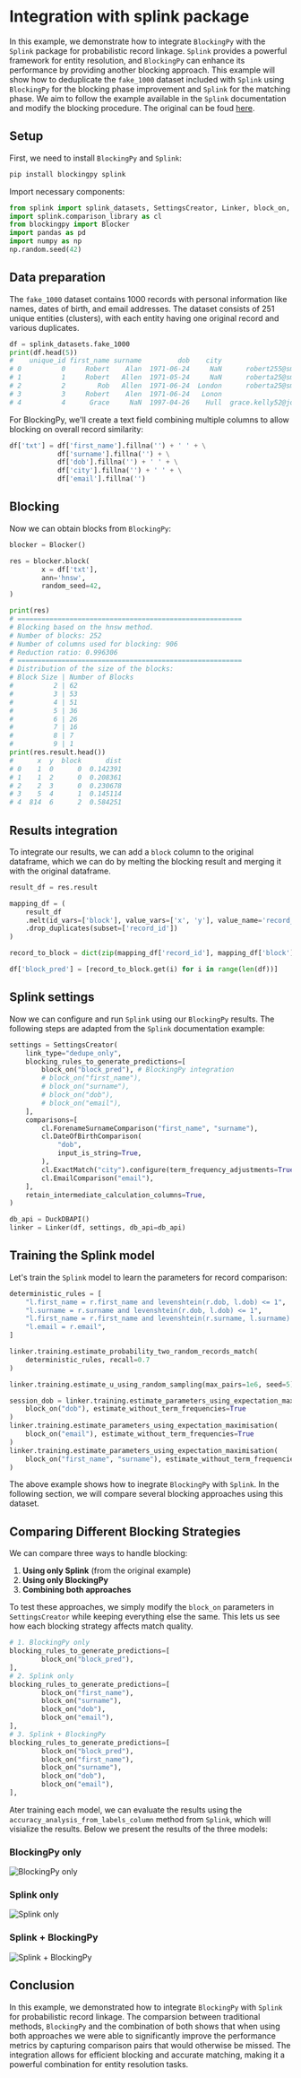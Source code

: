 # Integration with splink package

In this example, we demonstrate how to integrate `BlockingPy` with the `Splink` package for probabilistic record linkage. `Splink` provides a powerful framework for entity resolution, and `BlockingPy` can enhance its performance by providing another blocking approach.
This example will show how to deduplicate the `fake_1000` dataset included with `Splink` using `BlockingPy` for the blocking phase improvement and `Splink` for the matching phase. We aim to follow the example available in the `Splink` documentation and modify the blocking procedure. The original can be foud [here](https://moj-analytical-services.github.io/splink/demos/examples/duckdb/accuracy_analysis_from_labels_column.html).

## Setup
First, we need to install `BlockingPy` and `Splink`:

```bash
pip install blockingpy splink
```

Import necessary components:

```python
from splink import splink_datasets, SettingsCreator, Linker, block_on, DuckDBAPI
import splink.comparison_library as cl
from blockingpy import Blocker
import pandas as pd
import numpy as np
np.random.seed(42)
```

## Data preparation
The `fake_1000` dataset contains 1000 records with personal information like names, dates of birth, and email addresses. The dataset consists of 251 unique entities (clusters), with each entity having one original record and various duplicates.

```python
df = splink_datasets.fake_1000
print(df.head(5))
#    unique_id first_name surname         dob    city                    email    cluster  
# 0          0     Robert    Alan  1971-06-24     NaN      robert255@smith.net          0
# 1          1     Robert   Allen  1971-05-24     NaN      roberta25@smith.net          0
# 2          2        Rob   Allen  1971-06-24  London      roberta25@smith.net          0
# 3          3     Robert    Alen  1971-06-24   Lonon                      NaN          0
# 4          4      Grace     NaN  1997-04-26    Hull  grace.kelly52@jones.com          1
```

For BlockingPy, we'll create a text field combining multiple columns to allow blocking on overall record similarity:

```python
df['txt'] = df['first_name'].fillna('') + ' ' + \
            df['surname'].fillna('') + \
            df['dob'].fillna('') + ' ' + \
            df['city'].fillna('') + ' ' + \
            df['email'].fillna('')   
```

## Blocking

Now we can obtain blocks from `BlockingPy`:

```python
blocker = Blocker()

res = blocker.block(
        x = df['txt'],
        ann='hnsw',
        random_seed=42,
)

print(res)
# ========================================================
# Blocking based on the hnsw method.
# Number of blocks: 252
# Number of columns used for blocking: 906
# Reduction ratio: 0.996306
# ========================================================
# Distribution of the size of the blocks:
# Block Size | Number of Blocks
#          2 | 62             
#          3 | 53             
#          4 | 51             
#          5 | 36             
#          6 | 26             
#          7 | 16             
#          8 | 7              
#          9 | 1     
print(res.result.head())
#      x  y  block      dist
# 0    1  0      0  0.142391
# 1    1  2      0  0.208361
# 2    2  3      0  0.230678
# 3    5  4      1  0.145114
# 4  814  6      2  0.584251
```

## Results integration

To integrate our results, we can add a `block` column to the original dataframe, which we can do by melting the blocking result and merging it with the original dataframe.

```python
result_df = res.result

mapping_df = (
    result_df
    .melt(id_vars=['block'], value_vars=['x', 'y'], value_name='record_id')
    .drop_duplicates(subset=['record_id'])
)

record_to_block = dict(zip(mapping_df['record_id'], mapping_df['block']))

df['block_pred'] = [record_to_block.get(i) for i in range(len(df))]
```

## Splink settings
Now we can configure and run `Splink` using our `BlockingPy` results. The following steps are adapted from the `Splink` documentation example:

```python
settings = SettingsCreator(
    link_type="dedupe_only",
    blocking_rules_to_generate_predictions=[
        block_on("block_pred"), # BlockingPy integration
        # block_on("first_name"),
        # block_on("surname"),
        # block_on("dob"),
        # block_on("email"),
    ],
    comparisons=[
        cl.ForenameSurnameComparison("first_name", "surname"),
        cl.DateOfBirthComparison(
            "dob",
            input_is_string=True,
        ),
        cl.ExactMatch("city").configure(term_frequency_adjustments=True),
        cl.EmailComparison("email"),
    ],
    retain_intermediate_calculation_columns=True,
)

db_api = DuckDBAPI()
linker = Linker(df, settings, db_api=db_api)
```
## Training the Splink model
Let's train the `Splink` model to learn the parameters for record comparison:

```python
deterministic_rules = [
    "l.first_name = r.first_name and levenshtein(r.dob, l.dob) <= 1",
    "l.surname = r.surname and levenshtein(r.dob, l.dob) <= 1",
    "l.first_name = r.first_name and levenshtein(r.surname, l.surname) <= 2",
    "l.email = r.email",
]

linker.training.estimate_probability_two_random_records_match(
    deterministic_rules, recall=0.7
)

linker.training.estimate_u_using_random_sampling(max_pairs=1e6, seed=5)

session_dob = linker.training.estimate_parameters_using_expectation_maximisation(
    block_on("dob"), estimate_without_term_frequencies=True
)
linker.training.estimate_parameters_using_expectation_maximisation(
    block_on("email"), estimate_without_term_frequencies=True
)
linker.training.estimate_parameters_using_expectation_maximisation(
    block_on("first_name", "surname"), estimate_without_term_frequencies=True
)
```
The above example shows how to inegrate `BlockingPy` with `Splink`. In the following section, we will compare several blocking approaches using this dataset.

## Comparing Different Blocking Strategies

We can compare three ways to handle blocking:

1. **Using only Splink** (from the original example)
2. **Using only BlockingPy**
3. **Combining both approaches**

To test these approaches, we simply modify the `block_on` parameters in `SettingsCreator` while keeping everything else the same. This lets us see how each blocking strategy affects match quality.

```python
# 1. BlockingPy only
blocking_rules_to_generate_predictions=[
        block_on("block_pred"),
],
# 2. Splink only
blocking_rules_to_generate_predictions=[
        block_on("first_name"),
        block_on("surname"),
        block_on("dob"),
        block_on("email"),
],
# 3. Splink + BlockingPy
blocking_rules_to_generate_predictions=[
        block_on("block_pred"),
        block_on("first_name"),
        block_on("surname"),
        block_on("dob"),
        block_on("email"),
],    
```
Ater training each model, we can evaluate the results using the `accuracy_analysis_from_labels_column` method from `Splink`, which will visialize the results. Below we present the results of the three models:

### BlockingPy only
![BlockingPy only](./voyager.svg "BlockingPy only")

### Splink only
![Splink only](./splink_only_2.svg "Splink only")

### Splink + BlockingPy
![Splink + BlockingPy](./combined.svg "Splink + BlockingPy")

## Conclusion

In this example, we demonstrated how to integrate `BlockingPy` with `Splink` for probabilistic record linkage. The comparsion between traditional methods, `BlockingPy` and the combination of both shows that when using both approaches we were able to significantly improve the performance metrics by capturing comparison pairs that would otherwise be missed. The integration allows for efficient blocking and accurate matching, making it a powerful combination for entity resolution tasks.

